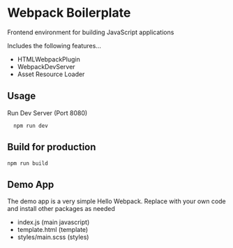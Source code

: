 # Webpack Boilerplate

Frontend environment for building JavaScript applications

Includes the following features...

- HTMLWebpackPlugin
- WebpackDevServer
- Asset Resource Loader

## Usage

Run Dev Server (Port 8080)

```
  npm run dev
```

## Build for production

```
npm run build
```

## Demo App

The demo app is a very simple Hello Webpack. Replace with your own code and install other packages as needed

- index.js (main javascript)
- template.html (template)
- styles/main.scss (styles)